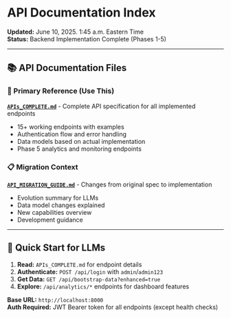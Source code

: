 # API Documentation Index

**Updated:** June 10, 2025. 1:45 a.m. Eastern Time  
**Status:** Backend Implementation Complete (Phases 1-5)

---

## 📚 API Documentation Files

### 🎯 Primary Reference (Use This)
**[`APIs_COMPLETE.md`](./APIs_COMPLETE.md)** - Complete API specification for all implemented endpoints
- 15+ working endpoints with examples
- Authentication flow and error handling  
- Data models based on actual implementation
- Phase 5 analytics and monitoring endpoints

### 📋 Migration Context
**[`API_MIGRATION_GUIDE.md`](./API_MIGRATION_GUIDE.md)** - Changes from original spec to implementation
- Evolution summary for LLMs
- Data model changes explained
- New capabilities overview
- Development guidance

---

## 🚀 Quick Start for LLMs

1. **Read:** `APIs_COMPLETE.md` for endpoint details
2. **Authenticate:** `POST /api/login` with `admin`/`admin123` 
3. **Get Data:** `GET /api/bootstrap-data?enhanced=true`
4. **Explore:** `/api/analytics/*` endpoints for dashboard features

**Base URL:** `http://localhost:8000`  
**Auth Required:** JWT Bearer token for all endpoints (except health checks)